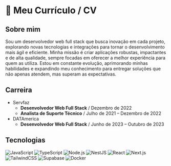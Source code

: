 # 💼 Meu Currículo / CV

## Sobre mim  
Sou um desenvolvedor web full stack que busca inovação em cada projeto, explorando novas tecnologias e integrações para tornar o desenvolvimento mais ágil e eficiente. Minha missão é criar aplicações robustas, impactantes e de alta qualidade, sempre focadas em oferecer a melhor experiência para quem as utiliza. Estou em constante evolução, aprimorando minhas habilidades e expandindo meu conhecimento para entregar soluções que não apenas atendem, mas superam as expectativas.



## Carreira
- Servfaz
  - **Desenvolvedor Web Full Stack** / Dezembro de 2022
  - **Analista de Suporte Técnico** / Julho de 2021 – Dezembro de 2022
- DATAmerica
  - **Desenvolvedor Web Full Stack** / Junho de 2023 – Outubro de 2023

## Tecnologias
![JavaScript](https://img.shields.io/badge/JavaScript-F7DF1E?style=for-the-badge&logo=javascript&logoColor=black) ![TypeScript](https://img.shields.io/badge/TypeScript-3178C6?style=for-the-badge&logo=typescript&logoColor=white) ![Node.js](https://img.shields.io/badge/Node.js-339933?style=for-the-badge&logo=node.js&logoColor=white) ![NestJS](https://img.shields.io/badge/NestJS-E0234E?style=for-the-badge&logo=nestjs&logoColor=white) ![React](https://img.shields.io/badge/React-61DAFB?style=for-the-badge&logo=react&logoColor=black) ![Next.js](https://img.shields.io/badge/Next.js-000000?style=for-the-badge&logo=next.js&logoColor=white) ![TailwindCSS](https://img.shields.io/badge/TailwindCSS-38B2AC?style=for-the-badge&logo=tailwind-css&logoColor=white) ![Supabase](https://img.shields.io/badge/Supabase-3ECF8E?style=for-the-badge&logo=supabase&logoColor=white) ![Docker](https://img.shields.io/badge/Docker-2496ED?style=for-the-badge&logo=docker&logoColor=white)

